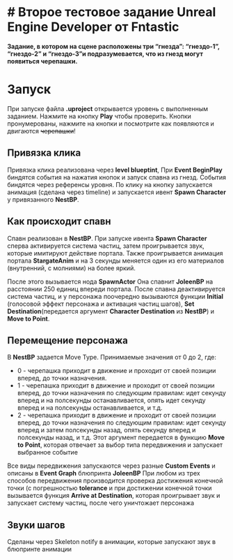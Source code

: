 # # Второе тестовое задание Unreal Engine Developer от Fntastic

 **Задание, в котором на сцене расположены три “гнезда”: “гнездо-1”, “гнездо-2” и “гнездо-3”и подразумевается, что из гнезд могут появиться черепашки.**


# Запуск

При запуске файла **.uproject** открывается уровень с выполненным заданием. Нажмите на кнопку **Play** чтобы проверить. Кнопки пронумерованы, нажмите на кнопки и посмотрите как появляются и двигаются ~~черепашки~~!

## Привязка клика

Привязка клика реализована через **level blueptint**, При **Event BeginPlay** биндятся события на нажатия кнопок и запуск спавна из гнезд. События биндятся через референсы уровня. По клику на кнопку запускается анимация (сделана через timeline) и запускается ивент **Spawn Character** у привязанного **NestBP**.

## Как происходит спавн

Спавн реализован в **NestBP**. При запуске ивента **Spawn Character** сперва активируется система частиц, затем проигрывается звук, которые имитируют действие портала. Также проигрывается анимация портала **StargateAnim** и на 3 секунды меняется один из его материалов (внутренний, с молниями) на более яркий. 

После этого вызывается нода **SpawnActor** Она спавнит **JoleenBP** на расстоянии 250 единиц впереди портала. После спавна деактивируется система частиц, и у персонажа поочередно вызываются функции **Initial** (голосовой эффект персонажа и активация частиц шагов), **Set Destination**(передается аргумент **Character Destination** из **NestBP**) и **Move to Point**.

## Перемещение персонажа

В **NestBP** задается Move Type. Принимаемые значения от 0 до 2, где:

 - 0 -  черепашка приходит в движение и проходит от своей позиции вперед, до точки назначения.
 - 1 - черепашка приходит в движение и проходит от своей позиции вперед, до точки назначения по следующим правилам: идет секунду вперед и на полсекунды останавливается, опять идет секунду вперед и на полсекунды останавливается, и т.д.
 - 2 - черепашка приходит в движение и проходит от своей позиции вперед, до точки назначения по следующим правилам: идет секунду вперед и затем полсекунды назад, опять секунду вперед и полсекунды назад, и т.д.
Этот аргумент передается в функцию **Move to Point**, которая отвечает за выбор типа передвижения и запускает выбранное событие

Все виды передвижения запускаются через разные **Custom Events** и описаны в **Event Graph** блюпринта **JoleenBP**
При любом из трех способов передвижения производится проверка достижения конечной точки (с погрешностью **tolerance** и при достижении конечной точки вызывается функция **Arrive at Destination**, которая проигрывает звук и запускает систему частиц, после чего уничтожает персонажа

## Звуки шагов

Сделаны через Skeleton notify в анимации, которые запускают звук в блюпринте анимации

